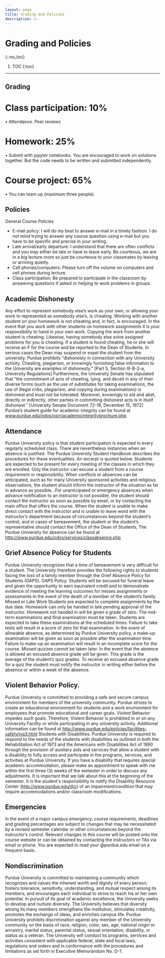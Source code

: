 ```yaml
---
layout: page
title: Grading and Policies
description: >-
---
```


# Grading and Policies
{:.no_toc}

1. TOC
{:toc}

---
## Grading
# Class participation: 10%

• Attendance. Peer reviews

# Homework: 25%

• Submit with jupyter notebooks. You are encouraged to work on solutions together. But the code needs to be written and submitted independently.

# Course project: 65%

• You can team up (maximum three people).

## Policies
General Course Policies
- E-mail policy: I will do my best to answer e-mail in a timely fashion. I do not
mind trying to answer any course question using e-mail but you have to be
specific and precise in your writing.
- Late arrival/early departure: I understand that there are often conflicts
and you may either be late or have to leave early. Be courteous, we are in a big lecture room so just be courteous to your classmates by leaving or arriving quietly.
- Cell phones/computers: Please turn off the volume on computers and cell phones during lecture.
- Class participation: Be prepared to participate in the classroom by answering questions if asked or helping to work problems in groups.

## Academic Dishonesty
Any effort to represent somebody else’s work as your own, or allowing your work to represented as somebody else’s, is cheating.
Working with another student on your homework is not cheating and, in fact, is encouraged. In the event that you work with other students on homework assignments it is your responsibility to hand in your own work. Copying the work from another student is cheating. Likewise, having somebody else solve assigned problems for you is cheating.
If a student is found cheating, he or she will receive an F for the course and be reported to the Dean of Students. In serious cases the Dean may suspend or expel the student from the university.
Purdue prohibits "dishonesty in connection with any University activity. Cheating, plagiarism, or knowingly furnishing false information to the University are examples of dishonesty." [Part 5, Section III-B-2-a, University Regulations] Furthermore, the University Senate has stipulated that "the commitment of acts of cheating, lying, and deceit in any of their diverse forms (such as the use of substitutes for taking examinations, the use of illegal cribs, plagiarism, and copying during examinations) is dishonest and must not be tolerated. Moreover, knowingly to aid and abet, directly or indirectly, other parties in committing dishonest acts is in itself dishonest." [University Senate Document 72-18, December 15, 1972]
Purdue’s student guide for academic integrity can be found at
www.purdue.edu/odos/osrr/academicintegritybrochure.php

## Attendance
Purdue University policy is that student participation is expected in every regularly scheduled class. There are nevertheless instances when an absence is justified. The Purdue University Student Handbook describes the procedures for these eventualities. An excerpt is quoted below.
Students are expected to be present for every meeting of the classes in which they are enrolled. Only the instructor can excuse a student from a course requirement or responsibility. When conflicts or absences can be anticipated, such as for many University sponsored activities and religious observations, the student should inform the instructor of the situation as far in advance as possible...For unanticipated or emergency absences when advance notification to an instructor is not possible, the student should contact the instructor as soon as possible by email, or by contacting the main office that offers the course. When the student is unable to make direct contact with the instructor and is unable to leave word with the instructor’s department because of circumstances beyond the student’s control, and in cases of bereavement, the student or the student’s representative should contact the Office of the Dean of Students,
The Purdue University for absence can be found at
http://www.purdue.edu/odos/services/classabsence.php

## Grief Absence Policy for Students
Purdue University recognizes that a time of bereavement is very difficult for a student. The University therefore provides the following rights to students facing the loss of a family member through the Grief Absence Policy for Students (GAPS). GAPS Policy: Students will be excused for funeral leave and given the opportunity to earn equivalent credit and to demonstrate evidence of meeting the learning outcomes for misses assignments or assessments in the event of the death of a member of the student’s family.
Missed or Late Work
Students are expected to complete assignments by the due date. Homework can only be handed in late pending approval of the instructor. Homework not handed in will be given a grade of zero.
The mid-term examinations and final examination must be taken. Students are expected to take these examinations at the scheduled times. Failure to take tests will result in a score of zero for that examination. In the event of allowable absence, as determined by Purdue University policy, a make-up examination will be given as soon as possible after the examination time. Failure to make-up an examination will result in an incomplete score for the course.
Missed quizzes cannot be taken later. In the event that the absence is allowed an excused absence grade will be given. This grade is the average of the student’s quiz grades. To receive an excused absence grade for a quiz the student must notify the instructor in writing either before the absence or within a week of the absence.
## Violent Behavior Policy.
Purdue University is committed to providing a safe and secure campus environment for members of the university community. Purdue strives to create an educational environment for students and a work environment for employees that promote educational and career goals. Violent Behavior impedes such goals. Therefore, Violent Behavior is prohibited in or on any University Facility or while participating in any university activity.
Additional information can be found at
http://www.purdue.edu/policies/facilities-safety/iva3.html
Students with Disabilities.
Purdue University is required to respond to the needs of the students with disabilities as outlined in both the Rehabilitation Act of 1973 and the Americans with Disabilities Act of 1990 through the provision of auxiliary aids and services that allow a student with a disability to fully access and participate in the programs, services, and activities at Purdue University.
If you have a disability that requires special academic accommodation, please make an appointment to speak with me within the first three (3) weeks of the semester in order to discuss any adjustments. It is important that we talk about this at the beginning of the semester. It is the student's responsibility to notify the Disability Resource Center (http://www.purdue.edu/drc) of an impairment/condition that may require accommodations and/or classroom modifications.
## Emergencies
In the event of a major campus emergency, course requirements, deadlines and grading percentages are subject to changes that may be necessitated by a revised semester calendar or other circumstances beyond the instructor’s control. Relevant changes to this course will be posted onto the course website or can be obtained by contacting the instructors or TAs via email or phone. You are expected to read your @purdue.edu email on a frequent basis.
## Nondiscrimination
Purdue University is committed to maintaining a community which recognizes and values the inherent worth and dignity of every person; fosters tolerance, sensitivity, understanding, and mutual respect among its members; and encourages each individual to strive to reach his or her own potential. In pursuit of its goal of academic excellence, the University seeks to develop and nurture diversity. The University believes that diversity among its many members strengthens the institution, stimulates creativity, promotes the exchange of ideas, and enriches campus life.
Purdue University prohibits discrimination against any member of the University community on the basis of race, religion, color, sex, age, national origin or ancestry, marital status, parental status, sexual orientation, disability, or status as a veteran. The University will conduct its programs, services and activities consistent with applicable federal, state and local laws, regulations and orders and in conformance with the procedures and limitations as set forth in Executive Memorandum No. D-1.
